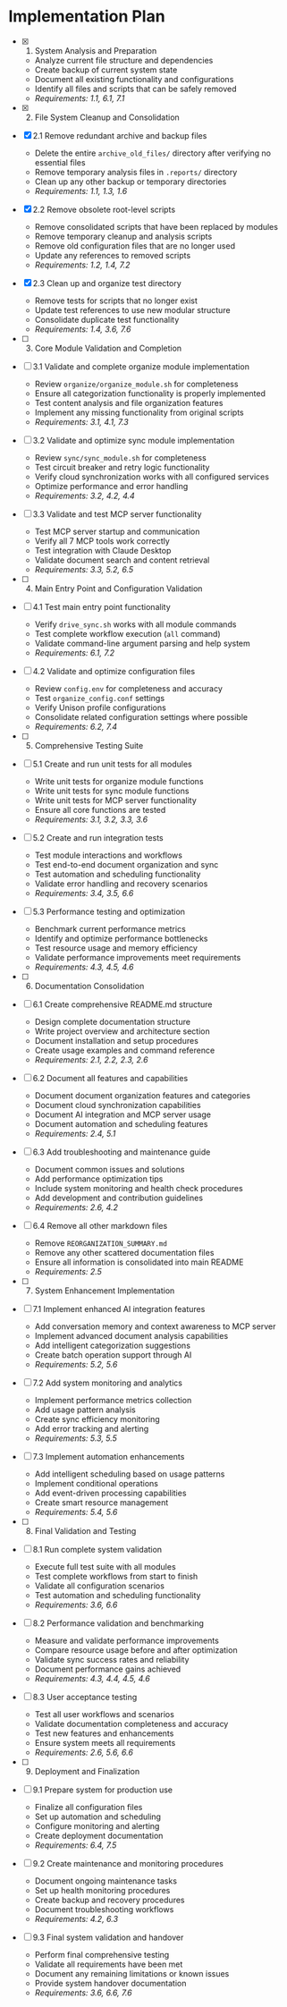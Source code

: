 # Implementation Plan

- [x] 1. System Analysis and Preparation
  - Analyze current file structure and dependencies
  - Create backup of current system state
  - Document all existing functionality and configurations
  - Identify all files and scripts that can be safely removed
  - _Requirements: 1.1, 6.1, 7.1_

- [x] 2. File System Cleanup and Consolidation
- [x] 2.1 Remove redundant archive and backup files
  - Delete the entire `archive_old_files/` directory after verifying no essential files
  - Remove temporary analysis files in `.reports/` directory
  - Clean up any other backup or temporary directories
  - _Requirements: 1.1, 1.3, 1.6_

- [x] 2.2 Remove obsolete root-level scripts
  - Remove consolidated scripts that have been replaced by modules
  - Remove temporary cleanup and analysis scripts
  - Remove old configuration files that are no longer used
  - Update any references to removed scripts
  - _Requirements: 1.2, 1.4, 7.2_

- [x] 2.3 Clean up and organize test directory
  - Remove tests for scripts that no longer exist
  - Update test references to use new modular structure
  - Consolidate duplicate test functionality
  - _Requirements: 1.4, 3.6, 7.6_

- [ ] 3. Core Module Validation and Completion
- [ ] 3.1 Validate and complete organize module implementation
  - Review `organize/organize_module.sh` for completeness
  - Ensure all categorization functionality is properly implemented
  - Test content analysis and file organization features
  - Implement any missing functionality from original scripts
  - _Requirements: 3.1, 4.1, 7.3_

- [ ] 3.2 Validate and optimize sync module implementation
  - Review `sync/sync_module.sh` for completeness
  - Test circuit breaker and retry logic functionality
  - Verify cloud synchronization works with all configured services
  - Optimize performance and error handling
  - _Requirements: 3.2, 4.2, 4.4_

- [ ] 3.3 Validate and test MCP server functionality
  - Test MCP server startup and communication
  - Verify all 7 MCP tools work correctly
  - Test integration with Claude Desktop
  - Validate document search and content retrieval
  - _Requirements: 3.3, 5.2, 6.5_

- [ ] 4. Main Entry Point and Configuration Validation
- [ ] 4.1 Test main entry point functionality
  - Verify `drive_sync.sh` works with all module commands
  - Test complete workflow execution (`all` command)
  - Validate command-line argument parsing and help system
  - _Requirements: 6.1, 7.2_

- [ ] 4.2 Validate and optimize configuration files
  - Review `config.env` for completeness and accuracy
  - Test `organize_config.conf` settings
  - Verify Unison profile configurations
  - Consolidate related configuration settings where possible
  - _Requirements: 6.2, 7.4_

- [ ] 5. Comprehensive Testing Suite
- [ ] 5.1 Create and run unit tests for all modules
  - Write unit tests for organize module functions
  - Write unit tests for sync module functions
  - Write unit tests for MCP server functionality
  - Ensure all core functions are tested
  - _Requirements: 3.1, 3.2, 3.3, 3.6_

- [ ] 5.2 Create and run integration tests
  - Test module interactions and workflows
  - Test end-to-end document organization and sync
  - Test automation and scheduling functionality
  - Validate error handling and recovery scenarios
  - _Requirements: 3.4, 3.5, 6.6_

- [ ] 5.3 Performance testing and optimization
  - Benchmark current performance metrics
  - Identify and optimize performance bottlenecks
  - Test resource usage and memory efficiency
  - Validate performance improvements meet requirements
  - _Requirements: 4.3, 4.5, 4.6_

- [ ] 6. Documentation Consolidation
- [ ] 6.1 Create comprehensive README.md structure
  - Design complete documentation structure
  - Write project overview and architecture section
  - Document installation and setup procedures
  - Create usage examples and command reference
  - _Requirements: 2.1, 2.2, 2.3, 2.6_

- [ ] 6.2 Document all features and capabilities
  - Document document organization features and categories
  - Document cloud synchronization capabilities
  - Document AI integration and MCP server usage
  - Document automation and scheduling features
  - _Requirements: 2.4, 5.1_

- [ ] 6.3 Add troubleshooting and maintenance guide
  - Document common issues and solutions
  - Add performance optimization tips
  - Include system monitoring and health check procedures
  - Add development and contribution guidelines
  - _Requirements: 2.6, 4.2_

- [ ] 6.4 Remove all other markdown files
  - Remove `REORGANIZATION_SUMMARY.md`
  - Remove any other scattered documentation files
  - Ensure all information is consolidated into main README
  - _Requirements: 2.5_

- [ ] 7. System Enhancement Implementation
- [ ] 7.1 Implement enhanced AI integration features
  - Add conversation memory and context awareness to MCP server
  - Implement advanced document analysis capabilities
  - Add intelligent categorization suggestions
  - Create batch operation support through AI
  - _Requirements: 5.2, 5.6_

- [ ] 7.2 Add system monitoring and analytics
  - Implement performance metrics collection
  - Add usage pattern analysis
  - Create sync efficiency monitoring
  - Add error tracking and alerting
  - _Requirements: 5.3, 5.5_

- [ ] 7.3 Implement automation enhancements
  - Add intelligent scheduling based on usage patterns
  - Implement conditional operations
  - Add event-driven processing capabilities
  - Create smart resource management
  - _Requirements: 5.4, 5.6_

- [ ] 8. Final Validation and Testing
- [ ] 8.1 Run complete system validation
  - Execute full test suite with all modules
  - Test complete workflows from start to finish
  - Validate all configuration scenarios
  - Test automation and scheduling functionality
  - _Requirements: 3.6, 6.6_

- [ ] 8.2 Performance validation and benchmarking
  - Measure and validate performance improvements
  - Compare resource usage before and after optimization
  - Validate sync success rates and reliability
  - Document performance gains achieved
  - _Requirements: 4.3, 4.4, 4.5, 4.6_

- [ ] 8.3 User acceptance testing
  - Test all user workflows and scenarios
  - Validate documentation completeness and accuracy
  - Test new features and enhancements
  - Ensure system meets all requirements
  - _Requirements: 2.6, 5.6, 6.6_

- [ ] 9. Deployment and Finalization
- [ ] 9.1 Prepare system for production use
  - Finalize all configuration files
  - Set up automation and scheduling
  - Configure monitoring and alerting
  - Create deployment documentation
  - _Requirements: 6.4, 7.5_

- [ ] 9.2 Create maintenance and monitoring procedures
  - Document ongoing maintenance tasks
  - Set up health monitoring procedures
  - Create backup and recovery procedures
  - Document troubleshooting workflows
  - _Requirements: 4.2, 6.3_

- [ ] 9.3 Final system validation and handover
  - Perform final comprehensive testing
  - Validate all requirements have been met
  - Document any remaining limitations or known issues
  - Provide system handover documentation
  - _Requirements: 3.6, 6.6, 7.6_